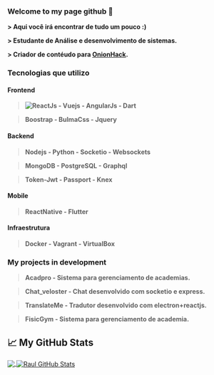 ### Welcome to my page github 👋 

**> Aqui você irá encontrar de tudo um pouco :)** 

**> Estudante de Análise e desenvolvimento de sistemas.** 

**> Criador de contéudo para **[OnionHack](https://onionhack.netlify.app)**.**

### Tecnologias que utilizo

#### Frontend 

> **![ReactJs](https://miro.medium.com/max/2560/0*1V_xALlt1BCKvFBW.jpeg) - Vuejs - AngularJs - Dart** 

> **Boostrap - BulmaCss - Jquery**

#### Backend

> **Nodejs - Python - Socketio - Websockets** 

> **MongoDB - PostgreSQL - Graphql**

> **Token-Jwt - Passport - Knex** 

#### Mobile

> **ReactNative - Flutter**

#### Infraestrutura

> **Docker - Vagrant - VirtualBox** 

### My projects in development 

> **Acadpro - Sistema para gerenciamento de academias.** 

> **Chat_veloster - Chat desenvolvido com socketio e express.**

> **TranslateMe - Tradutor desenvolvido com electron+reactjs.**

> **FisicGym - Sistema para gerenciamento de academia.**


## &#x1f4c8; My GitHub Stats

<a href="https://github.com/raultocantins/raultocantins">
  <img align="center" src="https://github-readme-stats.vercel.app/api/top-langs/?username=raultocantins&hide=html,css&title_color=ffffff&text_color=c9cacc&icon_color=2bbc8a&bg_color=1d1f21" />
</a>
<a href="https://github.com/raultocantins/raultocantins">
  <img align="center" src="https://github-readme-stats.vercel.app/api?username=raultocantins&show_icons=true&line_height=27&count_private=true&title_color=ffffff&text_color=c9cacc&icon_color=2bbc8a&bg_color=1d1f21" alt="Raul GitHub Stats" />
</a>
